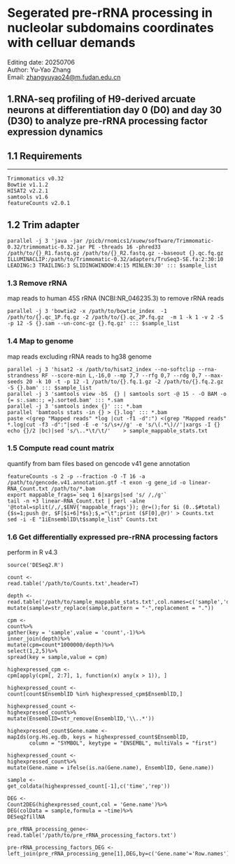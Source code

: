 Segerated pre-rRNA processing in nucleolar subdomains coordinates with celluar demands
======================================================================================
Editing date: 20250706  
Author: Yu-Yao Zhang  
Email: zhangyuyao24@m.fudan.edu.cn

1.RNA-seq profiling of H9-derived arcuate neurons at differentiation day 0 (D0) and day 30 (D30) to analyze pre-rRNA processing factor expression dynamics
-------------------------------------
## 1.1 Requirements
------------------
```
Trimmomatics v0.32
Bowtie v1.1.2
HISAT2 v2.2.1
samtools v1.6
featureCounts v2.0.1
```
## 1.2 Trim adapter
```
parallel -j 3 'java -jar /picb/rnomics1/xuew/software/Trimmomatic-0.32/trimmomatic-0.32.jar PE -threads 16 -phred33  /path/to/{}_R1.fastq.gz /path/to/{}_R2.fastq.gz --baseout {}.qc.fq.gz ILLUMINACLIP:/path/to/Trimmomatic-0.32/adapters/TruSeq3-SE.fa:2:30:10 LEADING:3 TRAILING:3 SLIDINGWINDOW:4:15 MINLEN:30' ::: $sample_list
```
### 1.3 Remove rRNA
map reads to human 45S rRNA (NCBI:NR_046235.3) to remove rRNA reads
```
parallel -j 3 'bowtie2 -x /path/to/bowtie_index  -1 /path/to/{}.qc_1P.fq.gz -2 /path/to/{}.qc_2P.fq.gz  -m 1 -k 1 -v 2 -S -p 12 -S {}.sam --un-conc-gz {}.fq.gz' ::: $sample_list 
```
### 1.4 Map to genome
map reads excluding rRNA reads to hg38 genome 
```
parallel -j 3 'hisat2 -x /path/to/hisat2_index --no-softclip --rna-strandness RF --score-min L,-16,0 --mp 7,7 --rfg 0,7 --rdg 0,7 --max-seeds 20 -k 10 -t -p 12 -1 /path/to/{}.fq.1.gz -2 /path/to/{}.fq.2.gz -S {}.bam' ::: $sample_list
parallel -j 3 'samtools view -bS  {} | samtools sort -@ 15 - -O BAM -o {= s:.sam::; =}.sorted.bam' ::: *.sam
parallel -j 3 'samtools index {}' ::: *.bam
parallel 'bamtools stats -in {} > {}.log' ::: *.bam
paste <(grep "Mapped reads" *log |cut -f1 -d":") <(grep "Mapped reads" *.log|cut -f3 -d":"|sed -E -e 's/\s+//g' -e 's/\(.*\)//'|xargs -I {} echo {}/2 |bc)|sed 's/\..*\t/\t/'    > sample_mappable_stats.txt
```
### 1.5 Compute read count matrix
quantify from bam files based on gencode v41 gene annotation
```
featureCounts -s 2 -p --fraction -O -T 16 -a /path/to/gencode.v41.annotation.gtf -t exon -g gene_id -o linear-RNA_Count.txt /path/to/*.bam
export mappable_frags=`seq 1 6|xargs|sed 's/ /,/g'`
tail -n +3 linear-RNA_Count.txt | perl -alne '@total=split(/,/,$ENV{'mappable_frags'}); @r=();for $i (0..$#total){$s=1;push @r, $F[$i+6]*$s};$,="\t";print ($F[0],@r)' > Counts.txt
sed -i -E "1iEnsemblID\t$sample_list" Counts.txt
```
### 1.6 Get differentially expressed pre-rRNA processing factors
perform in R v4.3
```
source('DESeq2.R')

count <-
read.table('/path/to/Counts.txt',header=T)

depth <-
read.table('/path/to/sample_mappable_stats.txt',col.names=c('sample','depth'))%>%
mutate(sample=str_replace(sample,pattern = "-",replacement = "."))

cpm <-
count%>%
gather(key = 'sample',value = 'count',-1)%>%
inner_join(depth)%>%
mutate(cpm=count*1000000/depth)%>%
select(1,2,5)%>%
spread(key = sample,value = cpm)

highexpressed_cpm <-
cpm[apply(cpm[, 2:7], 1, function(x) any(x > 1)), ]

highexpressed_count <-
count[count$EnsemblID %in% highexpressed_cpm$EnsemblID,]

highexpressed_count <-
highexpressed_count%>%
mutate(EnsemblID=str_remove(EnsemblID,'\\..*'))

highexpressed_count$Gene.name <-
mapIds(org.Hs.eg.db, keys = highexpressed_count$EnsemblID, 
       column = "SYMBOL", keytype = "ENSEMBL", multiVals = "first")

highexpressed_count <-
highexpressed_count%>%
mutate(Gene.name = ifelse(is.na(Gene.name), EnsemblID, Gene.name))

sample <-
get_coldata(highexpressed_count[-1],c('time','rep'))

DEG <-
Count2DEG(highexpressed_count,col = 'Gene.name')%>%
DEG(colData = sample,formula = ~time)%>%
DESeq2fillNA

pre_rRNA_processing_gene<-
read.table('/path/to/pre_rRNA_processing_factors.txt')

pre-rRNA_processing_factors_DEG <-
left_join(pre_rRNA_processing_gene[1],DEG,by=c('Gene.name'='Row.names'))
```
